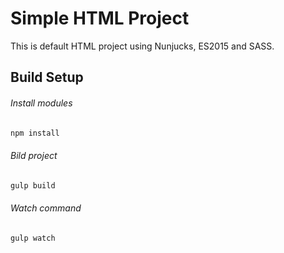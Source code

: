# Simple HTML Project
This is default HTML project using Nunjucks, ES2015 and SASS.
## Build Setup

###### Install modules
```javascript
npm install
```

###### Bild project
```javascript
gulp build
```

###### Watch command
```javascript
gulp watch
```
